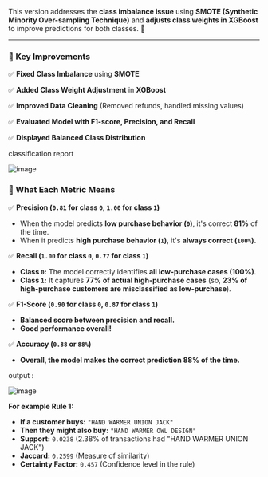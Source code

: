 This version addresses the **class imbalance issue** using **SMOTE (Synthetic Minority Over-sampling Technique)** and **adjusts class weights in XGBoost** to improve predictions for both classes. 🚀

---

### **🔹 Key Improvements**

✅ **Fixed Class Imbalance** using **SMOTE**

✅ **Added Class Weight Adjustment** in **XGBoost**

✅ **Improved Data Cleaning** (Removed refunds, handled missing values)

✅ **Evaluated Model with F1-score, Precision, and Recall**

✅ **Displayed Balanced Class Distribution**

classification report 

![image](https://github.com/user-attachments/assets/6ee58648-3c62-490b-b986-7369c50cf221)


### **🔹 What Each Metric Means**

✅ **Precision (`0.81` for class `0`, `1.00` for class `1`)**

- When the model predicts **low purchase behavior (`0`)**, it's correct **81%** of the time.
- When it predicts **high purchase behavior (`1`)**, it's **always correct (`100%`).**

✅ **Recall (`1.00` for class `0`, `0.77` for class `1`)**

- **Class `0`:** The model correctly identifies **all low-purchase cases (100%)**.
- **Class `1`:** It captures **77% of actual high-purchase cases** (so, **23% of high-purchase customers are misclassified as low-purchase**).

✅ **F1-Score (`0.90` for class `0`, `0.87` for class `1`)**

- **Balanced score between precision and recall.**
- **Good performance overall!**

✅ **Accuracy (`0.88` or `88%`)**

- **Overall, the model makes the correct prediction 88% of the time.**

output :

![image](https://github.com/user-attachments/assets/6a04a760-db1d-40af-a082-7d70ebc7f3a9)


 **For example Rule 1:**

- **If a customer buys:** `"HAND WARMER UNION JACK"`
- **Then they might also buy:** `"HAND WARMER OWL DESIGN"`
- **Support:** `0.0238` (2.38% of transactions had "HAND WARMER UNION JACK")
- **Jaccard:** `0.2599` (Measure of similarity)
- **Certainty Factor:** `0.457` (Confidence level in the rule)
